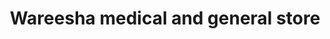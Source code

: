 ---
title: "Wareesha medical and general store"
url: /karachi/wareesha-medical-and-general-store/
shop: Sanitätshaus
---